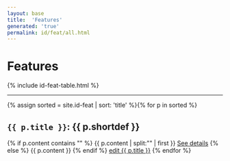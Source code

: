 ```yaml
---
layout: base
title:  'Features'
generated: 'true'
permalink: id/feat/all.html
---
```


# Features

{% include id-feat-table.html %}

----------

{% assign sorted = site.id-feat | sort: 'title' %}{% for p in sorted %}
<a id="al-id-feat/{{ p.title }}" class="al-dest"/>
<h2><code>{{ p.title }}</code>: {{ p.shortdef }}</h2>
{% if p.content contains "<!--details-->" %}    
{{ p.content | split:"<!--details-->" | first }}
<a href="{{ p.title }}" class="al-doc">See details</a>
{% else %}
{{ p.content }}
{% endif %}
<a href="{{ site.git_edit }}/{% if p.collection %}{{ p.relative_path }}{% else %}{{ p.path }}{% endif %}" target="#">edit {{ p.title }}</a>
{% endfor %}
